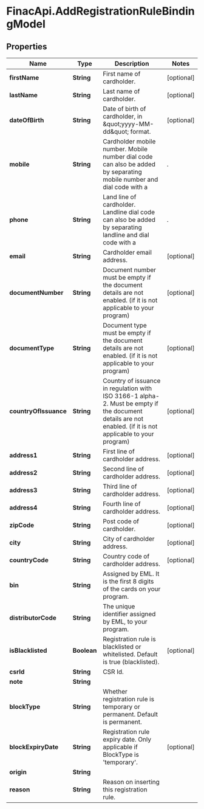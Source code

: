 # FinacApi.AddRegistrationRuleBindingModel

## Properties
Name | Type | Description | Notes
------------ | ------------- | ------------- | -------------
**firstName** | **String** | First name of cardholder. | [optional] 
**lastName** | **String** | Last name of cardholder. | [optional] 
**dateOfBirth** | **String** | Date of birth of cardholder, in \&quot;yyyy-MM-dd\&quot; format. | [optional] 
**mobile** | **String** | Cardholder mobile number. Mobile number dial code can also be added by separating mobile number and dial code with a |. | [optional] 
**phone** | **String** | Land line of cardholder. Landline dial code can also be added by separating landline and dial code with a |. | [optional] 
**email** | **String** | Cardholder email address. | [optional] 
**documentNumber** | **String** | Document number must be empty if the document details are not enabled. (if it is not applicable to your program) | [optional] 
**documentType** | **String** | Document type must be empty if the document details are not enabled. (if it is not applicable to your program) | [optional] 
**countryOfIssuance** | **String** | Country of issuance in regulation with ISO 3166-1 alpha-2. Must be empty if the document details are not enabled. (if it is not applicable to your program) | [optional] 
**address1** | **String** | First line of cardholder address. | [optional] 
**address2** | **String** | Second line of cardholder address. | [optional] 
**address3** | **String** | Third line of cardholder address. | [optional] 
**address4** | **String** | Fourth line of cardholder address. | [optional] 
**zipCode** | **String** | Post code of cardholder. | [optional] 
**city** | **String** | City of cardholder address. | [optional] 
**countryCode** | **String** | Country code of cardholder address. | [optional] 
**bin** | **String** | Assigned by EML. It is the first 8 digits of the cards on your program. | 
**distributorCode** | **String** | The unique identifier assigned by EML, to your program. | 
**isBlacklisted** | **Boolean** | Registration rule is blacklisted or whitelisted. Default is true (blacklisted). | [optional] 
**csrId** | **String** | CSR Id. | 
**note** | **String** |  | 
**blockType** | **String** | Whether registration rule is temporary or permanent. Default is permanent. | 
**blockExpiryDate** | **String** | Registration rule expiry date. Only applicable if BlockType is &#x27;temporary&#x27;. | [optional] 
**origin** | **String** |  | 
**reason** | **String** | Reason on inserting this registration rule. | 
